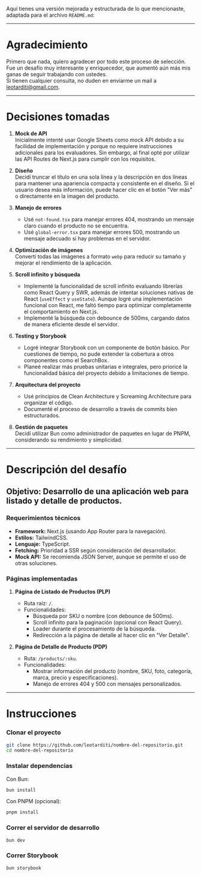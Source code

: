 Aquí tienes una versión mejorada y estructurada de lo que mencionaste, adaptada para el archivo `README.md`:

---

# Agradecimiento

Primero que nada, quiero agradecer por todo este proceso de selección. Fue un desafío muy interesante y enriquecedor, que aumentó aún más mis ganas de seguir trabajando con ustedes.  
Si tienen cualquier consulta, no duden en enviarme un mail a [leotarditi@gmail.com](mailto:leotarditi@gmail.com).

---

# Decisiones tomadas

1. **Mock de API**  
   Inicialmente intenté usar Google Sheets como mock API debido a su facilidad de implementación y porque no requiere instrucciones adicionales para los evaluadores. Sin embargo, al final opté por utilizar las API Routes de Next.js para cumplir con los requisitos.

2. **Diseño**  
   Decidí truncar el título en una sola línea y la descripción en dos líneas para mantener una apariencia compacta y consistente en el diseño. Si el usuario desea más información, puede hacer clic en el botón "Ver más" o directamente en la imagen del producto.

3. **Manejo de errores**

   - Usé `not-found.tsx` para manejar errores 404, mostrando un mensaje claro cuando el producto no se encuentra.
   - Usé `global-error.tsx` para manejar errores 500, mostrando un mensaje adecuado si hay problemas en el servidor.

4. **Optimización de imágenes**  
   Convertí todas las imágenes a formato `webp` para reducir su tamaño y mejorar el rendimiento de la aplicación.

5. **Scroll infinito y búsqueda**

   - Implementé la funcionalidad de scroll infinito evaluando librerías como React Query y SWR, además de intentar soluciones nativas de React (`useEffect` y `useState`). Aunque logré una implementación funcional con React, me faltó tiempo para optimizar completamente el comportamiento en Next.js.
   - Implementé la búsqueda con debounce de 500ms, cargando datos de manera eficiente desde el servidor.

6. **Testing y Storybook**

   - Logré integrar Storybook con un componente de botón básico. Por cuestiones de tiempo, no pude extender la cobertura a otros componentes como el SearchBox.
   - Planeé realizar más pruebas unitarias e integrales, pero prioricé la funcionalidad básica del proyecto debido a limitaciones de tiempo.

7. **Arquitectura del proyecto**

   - Usé principios de Clean Architecture y Screaming Architecture para organizar el código.
   - Documenté el proceso de desarrollo a través de commits bien estructurados.

8. **Gestión de paquetes**  
   Decidí utilizar Bun como administrador de paquetes en lugar de PNPM, considerando su rendimiento y simplicidad.

---

# Descripción del desafío

## Objetivo: Desarrollo de una aplicación web para listado y detalle de productos.

### Requerimientos técnicos

- **Framework:** Next.js (usando App Router para la navegación).
- **Estilos:** TailwindCSS.
- **Lenguaje:** TypeScript.
- **Fetching:** Prioridad a SSR según consideración del desarrollador.
- **Mock API:** Se recomienda JSON Server, aunque se permite el uso de otras soluciones.

### Páginas implementadas

1. **Página de Listado de Productos (PLP)**

   - Ruta raíz: `/`.
   - Funcionalidades:
     - Búsqueda por SKU o nombre (con debounce de 500ms).
     - Scroll infinito para la paginación (opcional con React Query).
     - Loader durante el procesamiento de la búsqueda.
     - Redirección a la página de detalle al hacer clic en "Ver Detalle".

2. **Página de Detalle de Producto (PDP)**
   - Ruta: `/products/:sku`.
   - Funcionalidades:
     - Mostrar información del producto (nombre, SKU, foto, categoría, marca, precio y especificaciones).
     - Manejo de errores 404 y 500 con mensajes personalizados.

---

# Instrucciones

### Clonar el proyecto

```bash
git clone https://github.com/leotarditi/nombre-del-repositorio.git
cd nombre-del-repositorio
```

### Instalar dependencias

Con Bun:

```bash
bun install
```

Con PNPM (opcional):

```bash
pnpm install
```

### Correr el servidor de desarrollo

```bash
bun dev
```

### Correr Storybook

```bash
bun storybook
```
